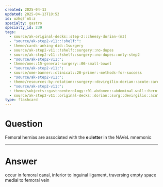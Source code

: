 ```yaml
---
created: 2025-04-13
updated: 2025-04-13T10:53
id: uzhq?`nS:z
specialty: gastro
specialty_id: 239
tags:
  - source/ak-original-decks::step-2::cheesy-dorian-(m3)
  - "source/ak-step2-v11::!shelf:": 
  - theme/cards-anking-did::1surgery
  - source/ak-step2-v11::!shelf::surgery::no-dupes
  - source/ak-step2-v11::!shelf::surgery::no-dupes::only-step2
  - "source/ak-step2-v11:": 
  - theme/ome::15-general-surgery::06-small-bowel
  - "source/ak-step2-v11:": 
  - source/ome-banner::clinical::20-primer:-methods-for-success
  - "source/ak-step2-v11:": 
  - theme/resources-by-rotation::surgery::devirgilio-dorian::acute-care
  - "source/ak-step2-v11:": 
  - theme/subjects::gastroenterology::01-abdomen::abdominal-wall::hernia::femoral-hernia
  - source/ak-step2-v11::original-decks::dorian::surg::devirgilio::acute-care"
type: flashcard
---
```


# Question
Femoral hernias are associated with the **e::letter** in the NAVeL mnemonic

---

# Answer
occur in femoral canal, inferior to inguinal ligament, traversing empty space medial to femoral vein